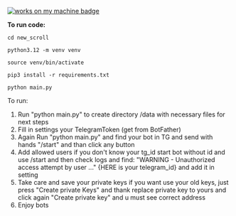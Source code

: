 [![works on my machine badge](https://cdn.jsdelivr.net/gh/nikku/works-on-my-machine@v0.4.0/badge.svg)](https://github.com/nikku/works-on-my-machine)

**To run code:**

```
cd new_scroll
```
```
python3.12 -m venv venv
```
```
source venv/bin/activate
```
```
pip3 install -r requirements.txt
```
```
python main.py
```

To run:
1) Run "python main.py"  to create directory /data with necessary files for next steps
2) Fill in settings your TelegramToken (get from BotFather)
3) Again Run "python main.py" and find your bot in TG and send with hands "/start" and than click any button
4) Add allowed users if you don't know your tg_id start bot without id and use /start and then check logs and find:
"WARNING - Unauthorized access attempt by user ..." {HERE is your telegram_id} and add it in setting
5) Take care and save your private keys if you want use your old keys, just press "Create private Keys"
and thank replace private key to yours and click again "Сreate private key" and u must see correct address
6) Enjoy bots
